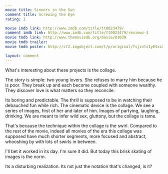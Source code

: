```yaml
---
movie title: Sinners in the Sun
comment title: Screwing the Eye
rating: 1

movie imdb link: http://www.imdb.com/title/tt0023479/
comment imdb link: http://www.imdb.com/title/tt0023479/reviews-3
movie tmdb link: http://www.themoviedb.org/movie/81039
movie tmdb trailer: 
movie tmdb poster: http://cf2.imgobject.com/t/p/original/fsjzvlsIyESxzZn0n7Fe015Lx3J.jpg

layout: comment
---
```


What's interesting about these projects is the collage.

The story is simple: two young lovers. She refuses to marry him because he is poor. They break up and each become coupled with someone wealthy. They discover love is what matters so they reconcile.

Its boring and predictable. The thrill is supposed to be in watching their debauched fun while rich. The cinematic device is the collage. We see a series of images, first of her and later of him. Images of partying, laughing, drinking. We are meant to infer wild sex, gluttony, but the collage is tame.

That's because the technique within the collage is the swirl. Compared to the rest of the movie, indeed all movies of the era this collage was supposed have much shorter segments, more focused and abstract, whooshing by with lots of swirls in between.

I'll bet it worked in its day. I'm sure it did. But today this brisk skating of images is the norm.

Its a disturbing realization. Its not just the notation that's changed, is it?